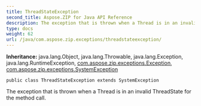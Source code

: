 ```yaml
---
title: ThreadStateException
second_title: Aspose.ZIP for Java API Reference
description: The exception that is thrown when a Thread is in an invalid ThreadState for the method call.
type: docs
weight: 62
url: /java/com.aspose.zip.exceptions/threadstateexception/
---
```


**Inheritance:**
java.lang.Object, java.lang.Throwable, java.lang.Exception, java.lang.RuntimeException, [com.aspose.zip.exceptions.Exception](../../com.aspose.zip.exceptions/exception), [com.aspose.zip.exceptions.SystemException](../../com.aspose.zip.exceptions/systemexception)
```
public class ThreadStateException extends SystemException
```

The exception that is thrown when a Thread is in an invalid ThreadState for the method call.

